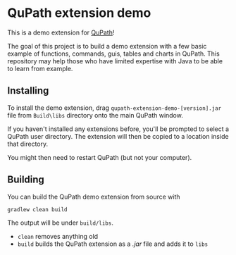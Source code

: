 # QuPath extension demo

This is a demo extension for [QuPath](http://qupath.github.io)!

The goal of this project is to build a demo extension with a few basic example of functions, commands, guis, tables and charts in QuPath. This repository may help those who have limited expertise with Java to be able to learn from example. 

## Installing

To install the demo extension, drag `qupath-extension-demo-[version].jar` file from `Build\libs` directory onto the main QuPath window.

If you haven't installed any extensions before, you'll be prompted to select a QuPath user directory.
The extension will then be copied to a location inside that directory.

You might then need to restart QuPath (but not your computer).


## Building

You can build the QuPath demo extension from source with

```bash
gradlew clean build
```

The output will be under `build/libs`.

* `clean` removes anything old
* `build` builds the QuPath extension as a *.jar* file and adds it to `libs`
